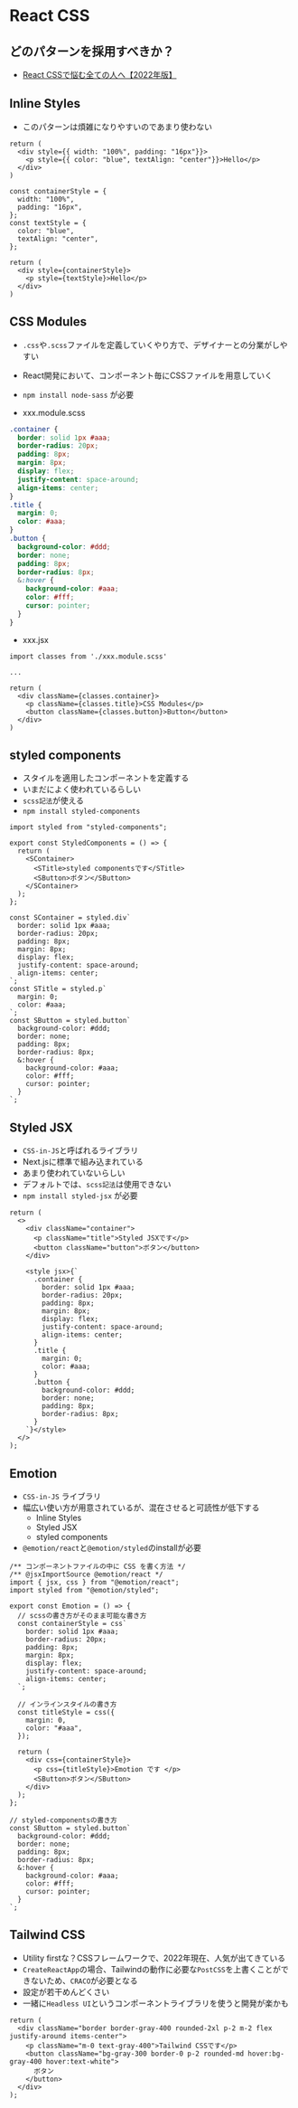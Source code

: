 # React CSS

## どのパターンを採用すべきか？
- [React CSSで悩む全ての人へ【2022年版】](https://ramble.impl.co.jp/1414/#toc2)

## Inline Styles
- このパターンは煩雑になりやすいのであまり使わない

```tsx
return (
  <div style={{ width: "100%", padding: "16px"}}>
    <p style={{ color: "blue", textAlign: "center"}}>Hello</p>
  </div>
)
```

```tsx
const containerStyle = {
  width: "100%",
  padding: "16px",
};
const textStyle = {
  color: "blue",
  textAlign: "center",
};

return (
  <div style={containerStyle}>
    <p style={textStyle}>Hello</p>
  </div>  
)
```

## CSS Modules
- `.css`や`.scss`ファイルを定義していくやり方で、デザイナーとの分業がしやすい
- React開発において、コンポーネント毎にCSSファイルを用意していく
- `npm install node-sass` が必要

- xxx.module.scss
```scss
.container {
  border: solid 1px #aaa;
  border-radius: 20px;
  padding: 8px;
  margin: 8px;
  display: flex;
  justify-content: space-around;
  align-items: center;
}
.title {
  margin: 0;
  color: #aaa;
}
.button {
  background-color: #ddd;
  border: none;
  padding: 8px;
  border-radius: 8px;
  &:hover {
    background-color: #aaa;
    color: #fff;
    cursor: pointer;
  }
}
```
- xxx.jsx
```tsx
import classes from './xxx.module.scss'

...

return (
  <div className={classes.container}>
    <p className={classes.title}>CSS Modules</p>
    <button className={classes.button}>Button</button>
  </div>
)
```

## styled components
- スタイルを適用したコンポーネントを定義する
- いまだによく使われているらしい
- `scss記法`が使える
- `npm install styled-components`

```tsx
import styled from "styled-components";

export const StyledComponents = () => {
  return (
    <SContainer>
      <STitle>styled componentsです</STitle>
      <SButton>ボタン</SButton>
    </SContainer>
  );
};

const SContainer = styled.div`
  border: solid 1px #aaa;
  border-radius: 20px;
  padding: 8px;
  margin: 8px;
  display: flex;
  justify-content: space-around;
  align-items: center;
`;
const STitle = styled.p`
  margin: 0;
  color: #aaa;
`;
const SButton = styled.button`
  background-color: #ddd;
  border: none;
  padding: 8px;
  border-radius: 8px;
  &:hover {
    background-color: #aaa;
    color: #fff;
    cursor: pointer;
  }
`;
```

## Styled JSX
- `CSS-in-JS`と呼ばれるライブラリ
- Next.jsに標準で組み込まれている
- あまり使われていないらしい
- デフォルトでは、`scss記法`は使用できない
- `npm install styled-jsx` が必要

```tsx
return (
  <>
    <div className="container">
      <p className="title">Styled JSXです</p>
      <button className="button">ボタン</button>
    </div>

    <style jsx>{`
      .container {
        border: solid 1px #aaa;
        border-radius: 20px;
        padding: 8px;
        margin: 8px;
        display: flex;
        justify-content: space-around;
        align-items: center;
      }
      .title {
        margin: 0;
        color: #aaa;
      }
      .button {
        background-color: #ddd;
        border: none;
        padding: 8px;
        border-radius: 8px;
      }
    `}</style>
  </>
);
```

## Emotion
- `CSS-in-JS` ライブラリ
- 幅広い使い方が用意されているが、混在させると可読性が低下する
  - Inline Styles
  - Styled JSX
  - styled components
- `@emotion/react`と`@emotion/styled`のinstallが必要

```tsx
/** コンポーネントファイルの中に CSS を書く方法 */
/** @jsxImportSource @emotion/react */
import { jsx, css } from "@emotion/react";
import styled from "@emotion/styled";

export const Emotion = () => {
  // scssの書き方がそのまま可能な書き方
  const containerStyle = css`
    border: solid 1px #aaa;
    border-radius: 20px;
    padding: 8px;
    margin: 8px;
    display: flex;
    justify-content: space-around;
    align-items: center;
  `;

  // インラインスタイルの書き方
  const titleStyle = css({
    margin: 0,
    color: "#aaa",
  });

  return (
    <div css={containerStyle}>
      <p css={titleStyle}>Emotion です </p>
      <SButton>ボタン</SButton>
    </div>
  );
};

// styled-componentsの書き方
const SButton = styled.button`
  background-color: #ddd;
  border: none;
  padding: 8px;
  border-radius: 8px;
  &:hover {
    background-color: #aaa;
    color: #fff;
    cursor: pointer;
  }
`;
```

## Tailwind CSS
- Utility firstな？CSSフレームワークで、2022年現在、人気が出てきている
- `CreateReactApp`の場合、Tailwindの動作に必要な`PostCSS`を上書くことができないため、`CRACO`が必要となる
- 設定が若干めんどくさい
- 一緒に`Headless UI`というコンポーネントライブラリを使うと開発が楽かも

```tsx
return (
  <div className="border border-gray-400 rounded-2xl p-2 m-2 flex justify-around items-center">
    <p className="m-0 text-gray-400">Tailwind CSSです</p>
    <button className="bg-gray-300 border-0 p-2 rounded-md hover:bg-gray-400 hover:text-white">
      ボタン
    </button>
  </div>
);
```
